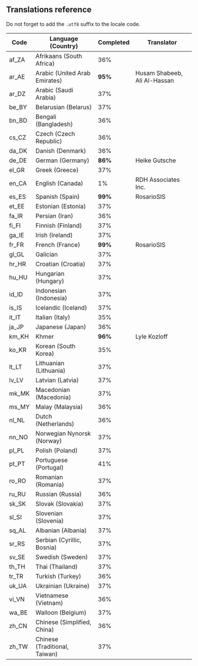 Translations reference
----------------------

Do not forget to add the `.utf8` suffix to the locale code.

| Code  | Language (Country)            | Completed | Translator          |
| ----- | ----------------------------- | --------- | ------------------- |
| af_ZA | Afrikaans (South Africa)      | 36%       |                     |
| ar_AE | Arabic (United Arab Emirates) | **95%**   | Husam Shabeeb, Ali Al-Hassan |
| ar_DZ | Arabic (Saudi Arabia)         | 37%       |                     |
| be_BY | Belarusian (Belarus)          | 37%       |                     |
| bn_BD | Bengali (Bangladesh)          | 36%       |                     |
| cs_CZ | Czech (Czech Republic)        | 36%       |                     |
| da_DK | Danish (Denmark)              | 36%       |                     |
| de_DE | German (Germany)              | **86%**   | Heike Gutsche       |
| el_GR | Greek (Greece)                | 37%       |                     |
| en_CA | English (Canada)              | 1%        | RDH Associates Inc. |
| es_ES | Spanish (Spain)               | **99%**   | RosarioSIS          |
| et_EE | Estonian (Estonia)            | 37%       |                     |
| fa_IR | Persian (Iran)                | 36%       |                     |
| fi_FI | Finnish (Finland)             | 37%       |                     |
| ga_IE | Irish (Ireland)               | 37%       |                     |
| fr_FR | French (France)               | **99%**   | RosarioSIS          |
| gl_GL | Galician                      | 37%       |                     |
| hr_HR | Croatian (Croatia)            | 37%       |                     |
| hu_HU | Hungarian (Hungary)           | 37%       |                     |
| id_ID | Indonesian (Indonesia)        | 37%       |                     |
| is_IS | Icelandic (Iceland)           | 37%       |                     |
| it_IT | Italian (Italy)               | 35%       |                     |
| ja_JP | Japanese (Japan)              | 36%       |                     |
| km_KH | Khmer                         | **96%**   | Lyle Kozloff        |
| ko_KR | Korean (South Korea)          | 35%       |                     |
| lt_LT | Lithuanian (Lithuania)        | 37%       |                     |
| lv_LV | Latvian (Latvia)              | 37%       |                     |
| mk_MK | Macedonian (Macedonia)        | 37%       |                     |
| ms_MY | Malay (Malaysia)              | 36%       |                     |
| nl_NL | Dutch (Netherlands)           | 36%       |                     |
| nn_NO | Norwegian Nynorsk (Norway)    | 37%       |                     |
| pl_PL | Polish (Poland)               | 37%       |                     |
| pt_PT | Portuguese (Portugal)         | 41%       |                     |
| ro_RO | Romanian (Romania)            | 37%       |                     |
| ru_RU | Russian (Russia)              | 36%       |                     |
| sk_SK | Slovak (Slovakia)             | 37%       |                     |
| sl_SI | Slovenian (Slovenia)          | 37%       |                     |
| sq_AL | Albanian (Albania)            | 37%       |                     |
| sr_RS | Serbian (Cyrillic, Bosnia)    | 37%       |                     |
| sv_SE | Swedish (Sweden)              | 37%       |                     |
| th_TH | Thai (Thailand)               | 37%       |                     |
| tr_TR | Turkish (Turkey)              | 36%       |                     |
| uk_UA | Ukrainian (Ukraine)           | 37%       |                     |
| vi_VN | Vietnamese (Vietnam)          | 36%       |                     |
| wa_BE | Walloon (Belgium)             | 37%       |                     |
| zh_CN | Chinese (Simplified, China)   | 36%       |                     |
| zh_TW | Chinese (Traditional, Taiwan) | 37%       |                     |
